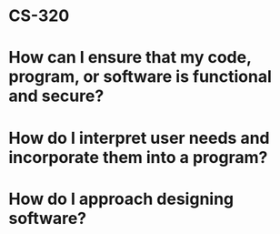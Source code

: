# CS-320

# How can I ensure that my code, program, or software is functional and secure?



# How do I interpret user needs and incorporate them into a program?



# How do I approach designing software?
